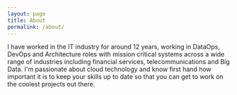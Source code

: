 ```yaml
---
layout: page
title: About
permalink: /about/
---
```


I have worked in the IT industry for around 12 years, working in DataOps, DevOps and Architecture roles with mission critical systems across a wide range of industries including financial services, telecommunications and Big Data. I'm passionate about cloud technology and know first hand how important it is to keep your skills up to date so that you can get to work on the coolest projects out there.
